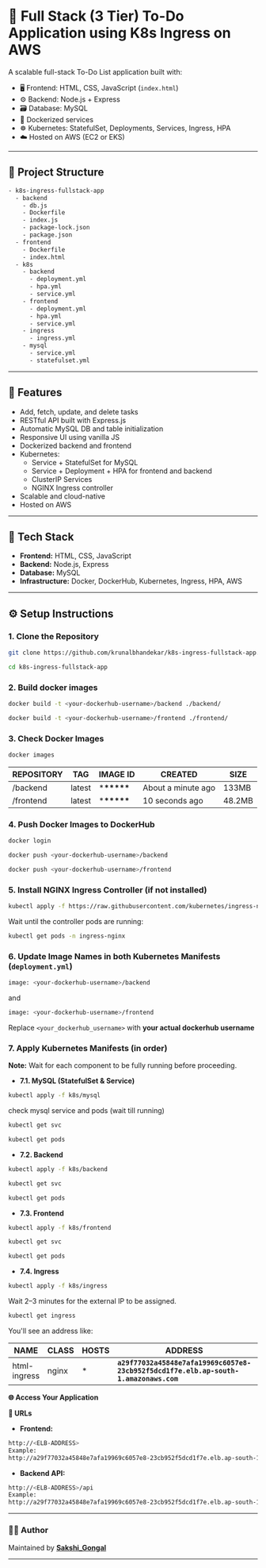 # 📝 Full Stack (3 Tier) To-Do Application using K8s Ingress on AWS

A scalable full-stack To-Do List application built with:

- 🖥️ Frontend: HTML, CSS, JavaScript (`index.html`)
- ⚙️ Backend: Node.js + Express
- 🗃️ Database: MySQL
- 🐳 Dockerized services
- ☸️ Kubernetes: StatefulSet, Deployments, Services, Ingress, HPA
- ☁️ Hosted on AWS (EC2 or EKS)

---

## 📂 Project Structure

```bash
- k8s-ingress-fullstack-app
  - backend
    - db.js
    - Dockerfile
    - index.js
    - package-lock.json
    - package.json
  - frontend
    - Dockerfile
    - index.html
  - k8s
    - backend
      - deployment.yml
      - hpa.yml
      - service.yml
    - frontend
      - deployment.yml
      - hpa.yml
      - service.yml
    - ingress
      - ingress.yml
    - mysql
      - service.yml
      - statefulset.yml
```

---

## 🚀 Features

- Add, fetch, update, and delete tasks
- RESTful API built with Express.js
- Automatic MySQL DB and table initialization
- Responsive UI using vanilla JS
- Dockerized backend and frontend
- Kubernetes:
  - Service + StatefulSet for MySQL
  - Service + Deployment + HPA for frontend and backend
  - ClusterIP Services
  - NGINX Ingress controller
- Scalable and cloud-native
- Hosted on AWS

---

## 🧰 Tech Stack

- **Frontend:** HTML, CSS, JavaScript
- **Backend:** Node.js, Express
- **Database:** MySQL
- **Infrastructure:** Docker, DockerHub, Kubernetes, Ingress, HPA, AWS

---

## ⚙️ Setup Instructions

### 1. Clone the Repository

```bash
git clone https://github.com/krunalbhandekar/k8s-ingress-fullstack-app.git
```

```bash
cd k8s-ingress-fullstack-app
```

### 2. Build docker images

```bash
docker build -t <your-dockerhub-username>/backend ./backend/
```

```bash
docker build -t <your-dockerhub-username>/frontend ./frontend/
```

### 3. Check Docker Images

```bash
docker images
```

| REPOSITORY                         | TAG    | IMAGE ID         | CREATED            | SIZE   |
| ---------------------------------- | ------ | ---------------- | ------------------ | ------ |
| <your-dockerhub-username>/backend  | latest | \***\*\*\*\*\*** | About a minute ago | 133MB  |
| <your-dockerhub-username>/frontend | latest | \***\*\*\*\*\*** | 10 seconds ago     | 48.2MB |

### 4. Push Docker Images to DockerHub

```bash
docker login
```

```bash
docker push <your-dockerhub-username>/backend
```

```bash
docker push <your-dockerhub-username>/frontend
```

### 5. Install NGINX Ingress Controller (if not installed)

```bash
kubectl apply -f https://raw.githubusercontent.com/kubernetes/ingress-nginx/controller-v1.9.4/deploy/static/provider/aws/deploy.yaml
```

Wait until the controller pods are running:

```bash
kubectl get pods -n ingress-nginx
```

### 6. Update Image Names in both Kubernetes Manifests (`deployment.yml`)

```bash
image: <your-dockerhub-username>/backend
```

and

```bash
image: <your-dockerhub-username>/frontend
```

Replace `<your_dockerhub_username>` with **your actual dockerhub username**

### 7. Apply Kubernetes Manifests (in order)

**Note:** Wait for each component to be fully running before proceeding.

- **7.1. MySQL (StatefulSet & Service)**

```bash
kubectl apply -f k8s/mysql
```

check mysql service and pods (wait till running)

```bash
kubectl get svc
```

```bash
kubectl get pods
```

- **7.2. Backend**

```bash
kubectl apply -f k8s/backend
```

```bash
kubectl get svc
```

```bash
kubectl get pods
```

- **7.3. Frontend**

```bash
kubectl apply -f k8s/frontend
```

```bash
kubectl get svc
```

```bash
kubectl get pods
```

- **7.4. Ingress**

```bash
kubectl apply -f k8s/ingress
```

Wait 2–3 minutes for the external IP to be assigned.

```bash
kubectl get ingress
```

You'll see an address like:

| NAME         | CLASS | HOSTS | ADDRESS                                                                              | PORTS | AGE |
| ------------ | ----- | ----- | ------------------------------------------------------------------------------------ | ----- | --- |
| html-ingress | nginx | \*    | **`a29f77032a45848e7afa19969c6057e8-23cb952f5dcd1f7e.elb.ap-south-1.amazonaws.com`** | 80    | 3m  |

**🌐 Access Your Application**

**🔗 URLs**

- **Frontend:**

```bash
http://<ELB-ADDRESS>
Example:
http://a29f77032a45848e7afa19969c6057e8-23cb952f5dcd1f7e.elb.ap-south-1.amazonaws.com
```

- **Backend API:**

```bash
http://<ELB-ADDRESS>/api
Example:
http://a29f77032a45848e7afa19969c6057e8-23cb952f5dcd1f7e.elb.ap-south-1.amazonaws.com/api
```
---

### 👨‍💻 Author

Maintained by **[Sakshi_Gongal](www.linkedin.com/in/sakshi-gongal-383461227)**

---
